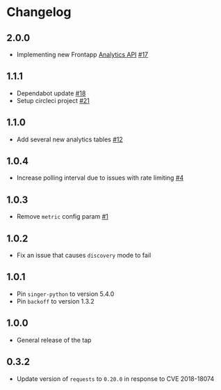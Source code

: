 # Changelog

## 2.0.0
  * Implementing new Frontapp [Analytics API](https://dev.frontapp.com/changelog/core-api-analytics-and-exports-updates) [#17](https://github.com/singer-io/tap-frontapp/pull/17)

## 1.1.1
  * Dependabot update [#18](https://github.com/singer-io/tap-frontapp/pull/18)
  * Setup circleci project [#21](https://github.com/singer-io/tap-frontapp/pull/21)

## 1.1.0
  * Add several new analytics tables [#12](https://github.com/singer-io/tap-frontapp/pull/12)

## 1.0.4
  * Increase polling interval due to issues with rate limiting [#4](https://github.com/singer-io/tap-frontapp/pull/4)

## 1.0.3
  * Remove `metric` config param [#1](https://github.com/singer-io/tap-frontapp/pull/1)

## 1.0.2
  * Fix an issue that causes `discovery` mode to fail

## 1.0.1
  * Pin `singer-python` to version 5.4.0
  * Pin `backoff` to version 1.3.2

## 1.0.0
  * General release of the tap

## 0.3.2
  * Update version of `requests` to `0.20.0` in response to CVE 2018-18074
